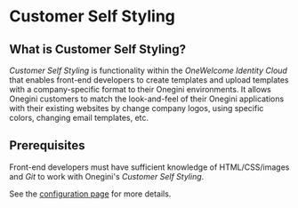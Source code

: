 # Customer Self Styling

## What is Customer Self Styling?
*Customer Self Styling* is functionality within the *OneWelcome Identity Cloud* that enables front-end developers to create templates and 
upload templates with a company-specific format to their Onegini environments. It allows Onegini customers to match the look-and-feel of 
their Onegini applications with their existing websites by change company logos, using specific colors, changing email templates, etc.

## Prerequisites
Front-end developers must have sufficient knowledge of HTML/CSS/images and *Git* to work with Onegini's *Customer Self Styling*. 

See the [configuration page](configuration-page.md) for more details.